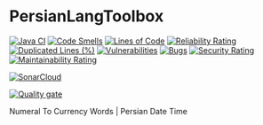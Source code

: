 # PersianLangToolbox

[![Java CI](https://github.com/sudoitir/PersianLangToolbox/actions/workflows/maven.yml/badge.svg)](https://github.com/sudoitir/PersianLangToolbox/actions/workflows/maven.yml)
[![Code Smells](https://sonarcloud.io/api/project_badges/measure?project=sudoitir_PersianLangToolbox&metric=code_smells)](https://sonarcloud.io/summary/new_code?id=sudoitir_PersianLangToolbox)
[![Lines of Code](https://sonarcloud.io/api/project_badges/measure?project=sudoitir_PersianLangToolbox&metric=ncloc)](https://sonarcloud.io/summary/new_code?id=sudoitir_PersianLangToolbox)
[![Reliability Rating](https://sonarcloud.io/api/project_badges/measure?project=sudoitir_PersianLangToolbox&metric=reliability_rating)](https://sonarcloud.io/summary/new_code?id=sudoitir_PersianLangToolbox)
[![Duplicated Lines (%)](https://sonarcloud.io/api/project_badges/measure?project=sudoitir_PersianLangToolbox&metric=duplicated_lines_density)](https://sonarcloud.io/summary/new_code?id=sudoitir_PersianLangToolbox)
[![Vulnerabilities](https://sonarcloud.io/api/project_badges/measure?project=sudoitir_PersianLangToolbox&metric=vulnerabilities)](https://sonarcloud.io/summary/new_code?id=sudoitir_PersianLangToolbox)
[![Bugs](https://sonarcloud.io/api/project_badges/measure?project=sudoitir_PersianLangToolbox&metric=bugs)](https://sonarcloud.io/summary/new_code?id=sudoitir_PersianLangToolbox)
[![Security Rating](https://sonarcloud.io/api/project_badges/measure?project=sudoitir_PersianLangToolbox&metric=security_rating)](https://sonarcloud.io/summary/new_code?id=sudoitir_PersianLangToolbox)
[![Maintainability Rating](https://sonarcloud.io/api/project_badges/measure?project=sudoitir_PersianLangToolbox&metric=sqale_rating)](https://sonarcloud.io/summary/new_code?id=sudoitir_PersianLangToolbox)

[![SonarCloud](https://sonarcloud.io/images/project_badges/sonarcloud-black.svg)](https://sonarcloud.io/summary/new_code?id=sudoitir_PersianLangToolbox)

[![Quality gate](https://sonarcloud.io/api/project_badges/quality_gate?project=sudoitir_PersianLangToolbox)](https://sonarcloud.io/summary/new_code?id=sudoitir_PersianLangToolbox)

Numeral To Currency Words | Persian Date Time
